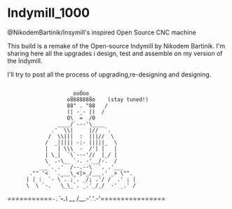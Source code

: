 # Indymill_1000
@NikodemBartinik/Insymill's inspired Open Source CNC machine





This build is a remake of the Open-source Indymill by Nikodem Bartinik.
I'm sharing here all the upgrades i design, test and assemble on my version of the Indymill.


I'll try to post all the process of upgrading,re-designing and designing.



                           _
                        _ooOoo_
                       o8888888o    (stay tuned!)
                       88" . "88   /
                       (| -_- |)  /
                       O\  =  /O
                    ____/`---'\____
                  .'  \\|     |//  `.
                 /  \\|||  :  |||//  \
                /  _||||| -:- |||||_  \
                |   | \\\  -  /'| |   |
                | \_|  `\`---'//  |_/ |
                \  .-\__ `-. -'__/-.  /
              ___`. .'  /--.--\  `. .'___
           ."" '<  `.___\_<|>_/___.' _> \"".
          | | :  `- \`. ;`. _/; .'/ /  .' ; |
          \  \ `-.   \_\_`. _.'_/_/  -' _.' /
===========`-.`___`-.__\ \___  /__.-'_.'_.-'================
